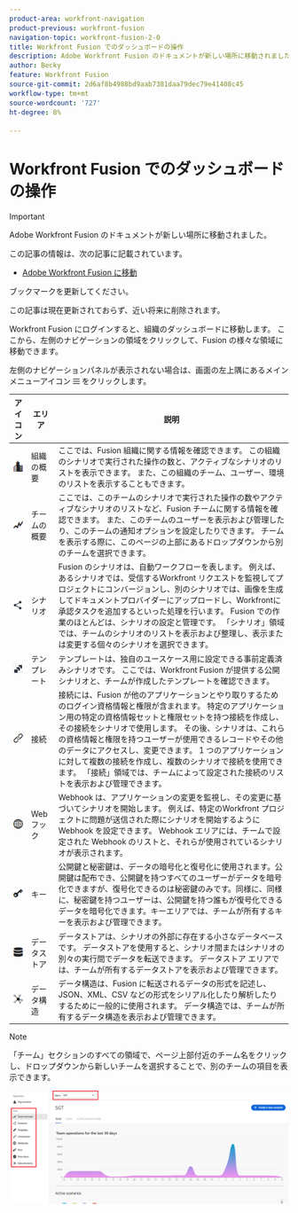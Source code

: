 ```yaml
---
product-area: workfront-navigation
product-previous: workfront-fusion
navigation-topic: workfront-fusion-2-0
title: Workfront Fusion でのダッシュボードの操作
description: Adobe Workfront Fusion のドキュメントが新しい場所に移動されました。 この記事は廃止されましたが、この機能を説明する新しい記事へのリンクが含まれています。
author: Becky
feature: Workfront Fusion
source-git-commit: 2d6af8b4988bd9aab7381daa79dec79e41408c45
workflow-type: tm+mt
source-wordcount: '727'
ht-degree: 8%

---
```


# Workfront Fusion でのダッシュボードの操作

>[!IMPORTANT]
>
>Adobe Workfront Fusion のドキュメントが新しい場所に移動されました。
>
>この記事の情報は、次の記事に記載されています。
>
>* [Adobe Workfront Fusion に移動 ](https://experienceleague.adobe.com/docs/workfront-fusion/using/get-started-with-fusion/navigate-workfront-fusion/navigate-workfront-fusion.html)
>
>ブックマークを更新してください。
>
>この記事は現在更新されておらず、近い将来に削除されます。

Workfront Fusion にログインすると、組織のダッシュボードに移動します。 ここから、左側のナビゲーションの領域をクリックして、Fusion の様々な領域に移動できます。

左側のナビゲーションパネルが表示されない場合は、画面の左上隅にあるメインメニューアイコン ![ メインメニュー ](assets/main-menu-icon-left-nav.png) をクリックします。

| アイコン | エリア | 説明 |
|---|---|---|
| ![ 組織の概要アイコン ](assets/org-overview-icon.png) | 組織の概要 | ここでは、Fusion 組織に関する情報を確認できます。 この組織のシナリオで実行された操作の数と、アクティブなシナリオのリストを表示できます。 また、この組織のチーム、ユーザー、環境のリストを表示することもできます。 |
| ![ チームの概要アイコン ](assets/team-overview-icon.png) | チームの概要 | ここでは、このチームのシナリオで実行された操作の数やアクティブなシナリオのリストなど、Fusion チームに関する情報を確認できます。 また、このチームのユーザーを表示および管理したり、このチームの通知オプションを設定したりできます。 チームを表示する際に、このページの上部にあるドロップダウンから別のチームを選択できます。 |
| ![ シナリオアイコン ](assets/scenarios-icon.png) | シナリオ | Fusion のシナリオは、自動ワークフローを表します。 例えば、あるシナリオでは、受信するWorkfront リクエストを監視してプロジェクトにコンバージョンし、別のシナリオでは、画像を生成してドキュメントプロバイダーにアップロードし、Workfrontに承認タスクを追加するといった処理を行います。 Fusion での作業のほとんどは、シナリオの設定と管理です。 「シナリオ」領域では、チームのシナリオのリストを表示および整理し、表示または変更する個々のシナリオを選択できます。 |
| ![ テンプレートアイコン ](assets/fusion-template-icon.png) | テンプレート | テンプレートは、独自のユースケース用に設定できる事前定義済みシナリオです。 ここでは、Workfront Fusion が提供する公開シナリオと、チームが作成したテンプレートを確認できます。 |
| ![ 接続アイコン ](assets/connections-icon.png) | 接続 | 接続には、Fusion が他のアプリケーションとやり取りするためのログイン資格情報と権限が含まれます。 特定のアプリケーション用の特定の資格情報セットと権限セットを持つ接続を作成し、その接続をシナリオで使用します。 その後、シナリオは、これらの資格情報と権限を持つユーザーが使用できるレコードやその他のデータにアクセスし、変更できます。 1 つのアプリケーションに対して複数の接続を作成し、複数のシナリオで接続を使用できます。 「接続」領域では、チームによって設定された接続のリストを表示および管理できます。 |
| ![webhook アイコン ](assets/webhooks-icon.png) | Web フック | Webhook は、アプリケーションの変更を監視し、その変更に基づいてシナリオを開始します。 例えば、特定のWorkfront プロジェクトに問題が送信された際にシナリオを開始するように Webhook を設定できます。 Webhook エリアには、チームで設定された Webhook のリストと、それらが使用されているシナリオが表示されます。 |
| ![ キーアイコン ](assets/keys-icon.png) | キー | 公開鍵と秘密鍵は、データの暗号化と復号化に使用されます。公開鍵は配布でき、公開鍵を持つすべてのユーザーがデータを暗号化できますが、復号化できるのは秘密鍵のみです。同様に、同様に、秘密鍵を持つユーザーは、公開鍵を持つ誰もが復号化できるデータを暗号化できます。キーエリアでは、チームが所有するキーを表示および管理できます。 |
| ![ データストアアイコン ](assets/datastores-icon.png) | データストア | データストアは、シナリオの外部に存在する小さなデータベースです。 データストアを使用すると、シナリオ間またはシナリオの別々の実行間でデータを転送できます。 データストア エリアでは、チームが所有するデータストアを表示および管理できます。 |
| ![ データ構造アイコン ](assets/datastructures-icon.png) | データ構造 | データ構造は、Fusion に転送されるデータの形式を記述し、JSON、XML、CSV などの形式をシリアル化したり解析したりするために一般的に使用されます。 データ構造では、チームが所有するデータ構造を表示および管理できます。 |

>[!NOTE]
>
>「チーム」セクションのすべての領域で、ページ上部付近のチーム名をクリックし、ドロップダウンから新しいチームを選択することで、別のチームの項目を表示できます。
>
>![ チームドロップダウン ](assets/team-dropdown.png)


<!--
If you are an administrator, the following sections are available (Find out if these are visible, and if so, what they mean.)
Native apps | 
Apps | 
Organizations | 
All scenarios | 
All users |
-->





